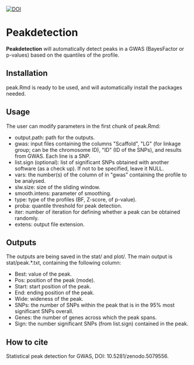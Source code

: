 [![DOI](https://zenodo.org/badge/DOI/10.5281/zenodo.5079556.svg)](https://doi.org/10.5281/zenodo.5079556)

# Peakdetection

**Peakdetection** will automatically detect peaks in a GWAS (BayesFactor or p-values) based on the quantiles of the profile.  

## Installation

peak.Rmd is ready to be used, and will automatically install the packages needed. 

## Usage

The user can modify parameters in the first chunk of peak.Rmd:
- output.path: path for the outputs.  
- gwas: input files containing the columns "Scaffold", "LG" (for linkage group; can be the chromosome ID), "ID" (ID of the SNPs), and results from GWAS. Each line is a SNP. 
- list.sign (optional): list of significant SNPs obtained with another software (as a check up). If not to be specified, leave it NULL. 
- vars: the number(s) of the column of in "gwas" containing the profile to be analysed. 
- slw.size: size of the sliding window. 
- smooth.intens: parameter of smoothing.
- type: type of the profiles (BF, Z-score, of p-value). 
- proba: quantile threshold for peak detection. 
- iter: number of iteration for defining whether a peak can be obtained randomly. 
- extens: output file extension.  

## Outputs

The outputs are being saved in the stat/ and plot/. The main output is stat/peak.\*.txt, containing the following column:
- Best: value of the peak.
- Pos: position of the peak (mode).
- Start: start position of the peak. 
- End: ending position of the peak. 
- Wide: wideness of the peak. 
- SNPs: the number of SNPs within the peak that is in the 95% most significant SNPs overall. 
- Genes: the number of genes across which the peak spans. 
- Sign: the number significant SNPs (from list.sign) contained in the peak. 

## How to cite

Statistical peak detection for GWAS, DOI: 10.5281/zenodo.5079556.


